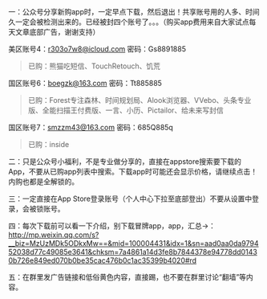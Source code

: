一：公众号分享新购app时，一定早点下载，然后退出！共享账号用的人多、时间久一定会被检测出来的。已经被封四个账号了。。。（购买app费用来自大家试点每天文章底部广告，谢谢支持）

美区账号4：r303o7w8@icloud.com
密码：Gs8891885

>已购：熊猫吃短信、TouchRetouch、饥荒

国区账号6：boegzk@163.com
密码：Tt885885

>已购：Forest专注森林、时间规划局、Alook浏览器、VVebo、头条专业版、全能扫描王付费版、一言、小历、Pictailor、给未来写封信

国区账号7：smzzm43@163.com
密码：685Q885q

>已购：inside

二：只是公众号小福利，不是专业做分享的，直接在appstore搜索要下载的App，不要从已购app列表中搜索。下载app时可能还会显示价格，请继续点击！内购也都是全解锁的。

三：一定直接在App Store登录账号（个人中心下拉至底部登出）不要从设置中登录，会被锁账号。

四：每次下载前可以看一下介绍，别下载冒牌app，app，汇总→：http://mp.weixin.qq.com/s?__biz=MzUzMDk5ODkxMw==&mid=100004431&idx=1&sn=aad0aa0da979452038d77c49085e3641&chksm=7a4861a14d3fe8b7844378e94778dd01430b726e849ed070b0be35cac476b0c1ac35399b4020#rd

五：在群里发广告链接和低俗黄色内容，直接踢，也不要在群里讨论“翻墙”等内容。

